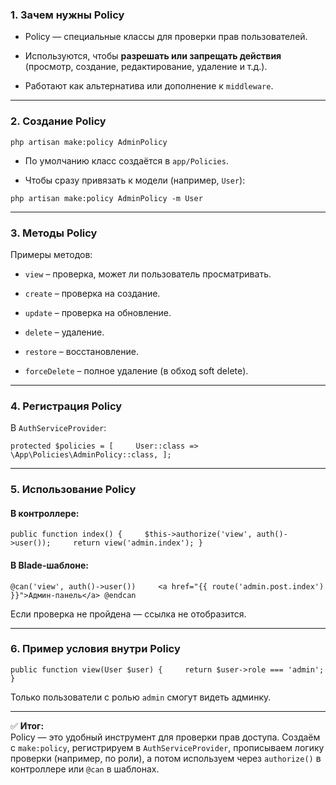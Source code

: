 ### 1. Зачем нужны Policy

- Policy — специальные классы для проверки прав пользователей.
    
- Используются, чтобы **разрешать или запрещать действия** (просмотр, создание, редактирование, удаление и т.д.).
    
- Работают как альтернатива или дополнение к `middleware`.
    

---

### 2. Создание Policy

`php artisan make:policy AdminPolicy`

- По умолчанию класс создаётся в `app/Policies`.
    
- Чтобы сразу привязать к модели (например, `User`):
    

`php artisan make:policy AdminPolicy -m User`

---

### 3. Методы Policy

Примеры методов:

- `view` – проверка, может ли пользователь просматривать.
    
- `create` – проверка на создание.
    
- `update` – проверка на обновление.
    
- `delete` – удаление.
    
- `restore` – восстановление.
    
- `forceDelete` – полное удаление (в обход soft delete).
    

---

### 4. Регистрация Policy

В `AuthServiceProvider`:

`protected $policies = [     User::class => \App\Policies\AdminPolicy::class, ];`

---

### 5. Использование Policy

#### В контроллере:

`public function index() {     $this->authorize('view', auth()->user());     return view('admin.index'); }`

#### В Blade-шаблоне:

`@can('view', auth()->user())     <a href="{{ route('admin.post.index') }}">Админ-панель</a> @endcan`

Если проверка не пройдена — ссылка не отобразится.

---

### 6. Пример условия внутри Policy

`public function view(User $user) {     return $user->role === 'admin'; }`

Только пользователи с ролью `admin` смогут видеть админку.

---

✅ **Итог:**  
Policy — это удобный инструмент для проверки прав доступа. Создаём с `make:policy`, регистрируем в `AuthServiceProvider`, прописываем логику проверки (например, по роли), а потом используем через `authorize()` в контроллере или `@can` в шаблонах.